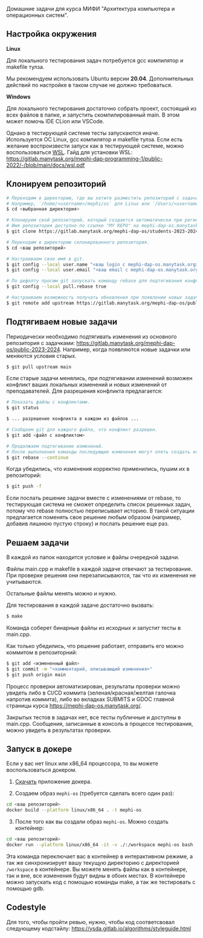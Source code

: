 Домашние задачи для курса МИФИ "Архитектура компьютера и операционных систем".

## Настройка окружения

**Linux**

Для локального тестирования задач потребуется gcc компилятор и makefile тулза.

Мы рекомендуем использовать Ubuntu версии **20.04**. Дополнительных действий по настройке в таком случае не должно требоваться.

**Windows**

Для локального тестирования достаточно собрать проект, состоящий из всех файлов в папке, и запустить скомпилированный main. В этом может помочь IDE CLion или VSCode.

Однако в тестирующей системе тесты запускаются иначе. Используется ОС Linux, gcc компилятор и makefile тулза. Если есть желание воспроизвести запуск как в тестирующей системе, можно воспользоваться [WSL](https://www.jetbrains.com/help/clion/how-to-use-wsl-development-environment-in-clion.html). Гайд для установки WSL: https://gitlab.manytask.org/mephi-dap-programming-1/public-2022/-/blob/main/docs/wsl.pdf

## Клонируем репозиторий

```bash
# Переходим в директорию, где вы хотите разместить репозиторий с задачами.
# Например, `/home/<username>/mephi/os` для Linux или `/Users/<username>/mephi/os` для MacOS.
$ cd <выбранная директория>

# Клонируем свой репозиторий, который создается автоматически при регистрации на manytask.
# Имя репозитория доступно по ссылке "MY REPO" на mephi-dap-os.manytask.org.
$ git clone https://gitlab.manytask.org/mephi-dap-os/students-2023-2024/<ваш login с mephi-dap-os.manytask.org>.git

# Переходим в директорию склонированного репозитория.
$ cd <ваш репозиторий>

# Настраиваем свое имя в git.
$ git config --local user.name "<ваш login с mephi-dap-os.manytask.org>"
$ git config --local user.email "<ваш email с mephi-dap-os.manytask.org>"

# По дефолту просим git запускать команду rebase для подтягивания конфликтующих изменений.
$ git config --local pull.rebase true

# Настраиваем возможность получать обновления при появлении новых задач.
$ git remote add upstream https://gitlab.manytask.org/mephi-dap-os/public-2023-2024.git
```

## Подтягиваем новые задачи

Периодически необходимо подтягивать изменения из основного репозитория с задачками: https://gitlab.manytask.org/mephi-dap-os/public-2023-2024. Например, когда появляются новые задачки или меняются условия старых.

```bash
$ git pull upstream main
```

Если старые задачи менялись, при подтягивании изменений возможен конфликт ваших локальных изменений и новых изменений от преподавателей. Для разрешения конфликта предлагается:
```bash
# Показать файлы с конфликтами.
$ git status

$ ... разрешение конфликта в каждом из файлов ...

# Сообщаем git для каждого файла, что конфликт разрешен.
$ git add <файл с конфликтом>

# Продолжаем подтягивание изменений.
# После выполнения команды последующие изменения могут опять создать конфликт и процедуру разрешения конфликта придется повторить.
$ git rebase --continue
```

Когда убедились, что изменения корректно применились, пушим их в репозиторий:
```bash
$ git push -f
```

Если послать решение задачи вместе с изменениями от rebase, то тестирующая система не сможет определить список решенных задач, потому что rebase полностью переписывает историю. В такой ситуации предлагается поменять свое решение любым образом (например, добавив лишнюю пустую строку) и послать решение еще раз.

## Решаем задачи

В каждой из папок находится условие и файлы очередной задачи.

Файлы main.cpp и makefile в каждой задаче отвечают за тестирование. При проверке решения они перезаписываются, так что их изменения не учитываются.

Остальные файлы менять можно и нужно.

Для тестирования в каждой задаче достаточно вызвать:
```bash
$ make
```

Команда соберет бинарные файлы из исходных и запустит тесты в main.cpp.

Как только убедились, что решение работает, отправить его можно коммитом в репозиторний:
```bash
$ git add <измененный файл>
$ git commit -m "<комментарий, описывающий изменения>"
$ git push origin main
```

Процесс проверки автоматизирован, результаты проверки можно увидеть либо в CI/CD коммита (зеленая/красная/желтая галочка напротив коммита), либо во вкладках SUBMITS и GDOC главной страницы курса https://mephi-dap-os.manytask.org/.

Закрытых тестов в задачах нет, все тесты публичные и доступны в main.cpp. Сообщения, записанные в консоль в процессе тестирования, можно увидеть в результатах проверки.

## Запуск в докере

Если у вас нет linux или x86_64 процессора, то вы можете воспользоваться докером.

1) [Скачать](https://www.docker.com/products/docker-desktop/) приложение докера.

2) Создаем образ `mephi-os` (требуется сделать всего один раз):
```bash
cd <ваш репозиторий>
docker build --platform linux/x86_64 . -t mephi-os
```

3) После того как вы создали образ `mephi-os`. Можно создать контейнер:
```bash
cd <ваш репозиторий>
docker run --platform linux/x86_64 -it -v ./:/workspace mephi-os bash
```

Эта команда переключает вас в контейнер в интерактивном режиме, а так же синхронизирует вашу текущую директорию с директорией `/workspace` в контейнере. Вы можете менять файлы как в контейнере, так и вне, все изменения будут видны в обоих местах. 
В контейнере можно запускать код с помощью команды make, а так же тестировать с помощью gdb.

## Codestyle
Для того, чтобы пройти ревью, нужно, чтобы код соответсвовал следующему кодстайлу: https://ysda.gitlab.io/algorithms/styleguide.html
